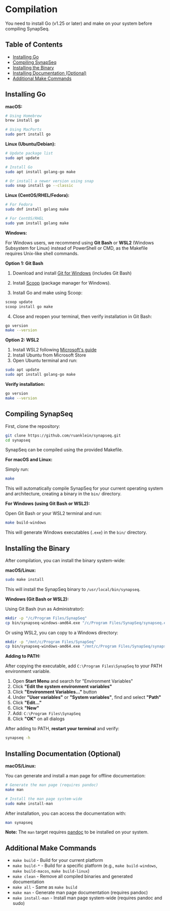 # Compilation

You need to install Go (v1.25 or later) and make on your system before compiling SynapSeq.

## Table of Contents

- [Installing Go](#installing-go)
- [Compiling SynapSeq](#compiling-synapseq)
- [Installing the Binary](#installing-the-binary)
- [Installing Documentation (Optional)](#installing-documentation-optional)
- [Additional Make Commands](#additional-make-commands)

## Installing Go

**macOS:**

```bash
# Using Homebrew
brew install go

# Using MacPorts
sudo port install go
```

**Linux (Ubuntu/Debian):**

```bash
# Update package list
sudo apt update

# Install Go
sudo apt install golang-go make

# Or install a newer version using snap
sudo snap install go --classic
```

**Linux (CentOS/RHEL/Fedora):**

```bash
# For Fedora
sudo dnf install golang make

# For CentOS/RHEL
sudo yum install golang make
```

**Windows:**

For Windows users, we recommend using **Git Bash** or **WSL2** (Windows Subsystem for Linux) instead of PowerShell or CMD, as the Makefile requires Unix-like shell commands.

**Option 1: Git Bash**

1. Download and install [Git for Windows](https://git-scm.com/download/win) (includes Git Bash)
2. Install [Scoop](https://scoop.sh/) (package manager for Windows).

3. Install Go and make using Scoop:

```powershell
scoop update
scoop install go make
```

4. Close and reopen your terminal, then verify installation in Git Bash:

```bash
go version
make --version
```

**Option 2: WSL2**

1. Install WSL2 following [Microsoft's guide](https://learn.microsoft.com/en-us/windows/wsl/install)
2. Install Ubuntu from Microsoft Store
3. Open Ubuntu terminal and run:

```bash
sudo apt update
sudo apt install golang-go make
```

**Verify installation:**

```bash
go version
make --version
```

## Compiling SynapSeq

First, clone the repository:

```bash
git clone https://github.com/ruanklein/synapseq.git
cd synapseq
```

SynapSeq can be compiled using the provided Makefile.

**For macOS and Linux:**

Simply run:

```bash
make
```

This will automatically compile SynapSeq for your current operating system and architecture, creating a binary in the `bin/` directory.

**For Windows (using Git Bash or WSL2):**

Open Git Bash or your WSL2 terminal and run:

```bash
make build-windows
```

This will generate Windows executables (`.exe`) in the `bin/` directory.

## Installing the Binary

After compilation, you can install the binary system-wide:

**macOS/Linux:**

```bash
sudo make install
```

This will install the SynapSeq binary to `/usr/local/bin/synapseq`.

**Windows (Git Bash or WSL2):**

Using Git Bash (run as Administrator):

```bash
mkdir -p "/c/Program Files/SynapSeq"
cp bin/synapseq-windows-amd64.exe "/c/Program Files/SynapSeq/synapseq.exe"
```

Or using WSL2, you can copy to a Windows directory:

```bash
mkdir -p "/mnt/c/Program Files/SynapSeq"
cp bin/synapseq-windows-amd64.exe "/mnt/c/Program Files/SynapSeq/synapseq.exe"
```

**Adding to PATH:**

After copying the executable, add `C:\Program Files\SynapSeq` to your PATH environment variable.

1. Open **Start Menu** and search for "Environment Variables"
2. Click **"Edit the system environment variables"**
3. Click **"Environment Variables..."** button
4. Under **"User variables"** or **"System variables"**, find and select **"Path"**
5. Click **"Edit..."**
6. Click **"New"**
7. Add: `C:\Program Files\SynapSeq`
8. Click **"OK"** on all dialogs

After adding to PATH, **restart your terminal** and verify:

```bash
synapseq -h
```

## Installing Documentation (Optional)

**macOS/Linux:**

You can generate and install a man page for offline documentation:

```bash
# Generate the man page (requires pandoc)
make man

# Install the man page system-wide
sudo make install-man
```

After installation, you can access the documentation with:

```bash
man synapseq
```

**Note:** The `man` target requires [pandoc](https://pandoc.org/) to be installed on your system.

## Additional Make Commands

- `make build` - Build for your current platform
- `make build-*` - Build for a specific platform (e.g., `make build-windows`, `make build-macos`, `make build-linux`)
- `make clean` - Remove all compiled binaries and generated documentation
- `make all` - Same as `make build`
- `make man` - Generate man page documentation (requires pandoc)
- `make install-man` - Install man page system-wide (requires pandoc and sudo)
